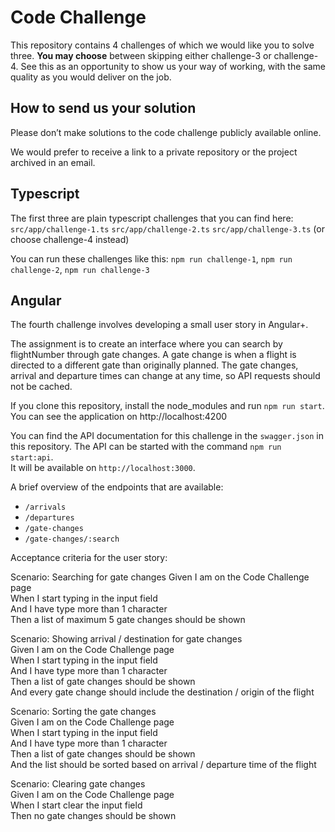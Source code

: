 # Code Challenge

This repository contains 4 challenges of which we would like you to solve three. **You may choose** between skipping either challenge-3 or challenge-4. See this as an opportunity to show us your way of working, with the same quality as you would deliver on the job.

## How to send us your solution

Please don’t make solutions to the code challenge publicly available online.

We would prefer to receive a link to a private repository or the project archived in an email.

## Typescript

The first three are plain typescript challenges that you can find here:  
`src/app/challenge-1.ts`
`src/app/challenge-2.ts`
`src/app/challenge-3.ts` (or choose challenge-4 instead)

You can run these challenges like this: `npm run challenge-1`, `npm run challenge-2`, `npm run challenge-3`

## Angular

The fourth challenge involves developing a small user story in Angular+. 

The assignment is to create an interface where you can search by flightNumber through gate changes. A gate change is when a flight is directed to a different gate than originally planned. The gate changes, arrival and departure times can change at any time, so API requests should not be cached.  


If you clone this repository, install the node_modules and run `npm run start`.   
You can see the application on http://localhost:4200

You can find the API documentation for this challenge in the `swagger.json` in this repository.
The API can be started with the command `npm run start:api`.  
It will be available on `http://localhost:3000`.  


A brief overview of the endpoints that are available:

-   `/arrivals`
-   `/departures`
-   `/gate-changes`
-   `/gate-changes/:search`

Acceptance criteria for the user story:

Scenario: Searching for gate changes
Given I am on the Code Challenge page  
When I start typing in the input field  
And I have type more than 1 character  
Then a list of maximum 5 gate changes should be shown  


Scenario: Showing arrival / destination for gate changes  
Given I am on the Code Challenge page  
When I start typing in the input field  
And I have type more than 1 character  
Then a list of gate changes should be shown  
And every gate change should include the destination / origin of the flight  


Scenario: Sorting the gate changes  
Given I am on the Code Challenge page  
When I start typing in the input field  
And I have type more than 1 character  
Then a list of gate changes should be shown  
And the list should be sorted based on arrival / departure time of the flight  


Scenario: Clearing gate changes  
Given I am on the Code Challenge page  
When I start clear the input field  
Then no gate changes should be shown  
